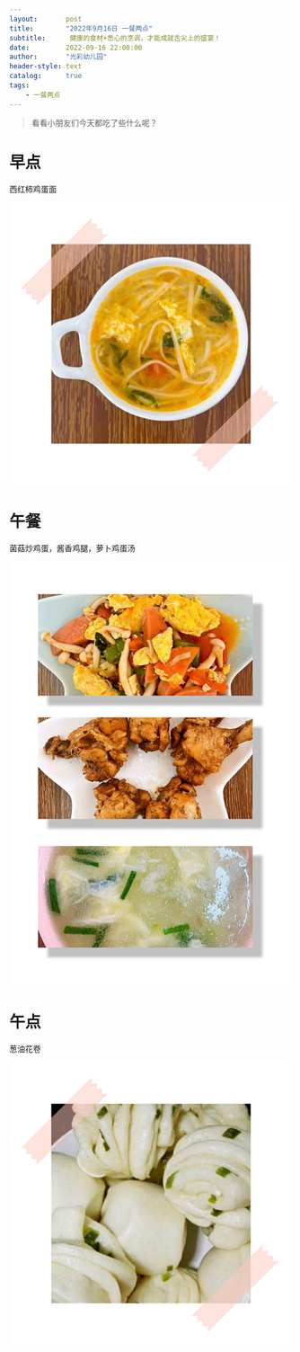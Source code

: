 ```yaml
---
layout:       post
title:        "2022年9月16日 一餐两点"
subtitle:	   健康的食材+悉心的烹调，才能成就舌尖上的盛宴！
date:         2022-09-16 22:00:00
author:       "光彩幼儿园"
header-style: text
catalog:      true
tags:
    - 一餐两点
---
```


>   看看小朋友们今天都吃了些什么呢？

# 早点

西红柿鸡蛋面

![](img/in-post/meals/5b3bf65df196be55681087a6d3cd1b50.jpeg)

# 午餐

菌菇炒鸡蛋，酱香鸡腿，萝卜鸡蛋汤

![](img/in-post/meals/d499f3f7759d72537b8ad51203b56d3e.jpeg)

# 午点

葱油花卷

![](img/in-post/meals/6b470856ab75fc9b3eba1a231285ab03.jpeg)

